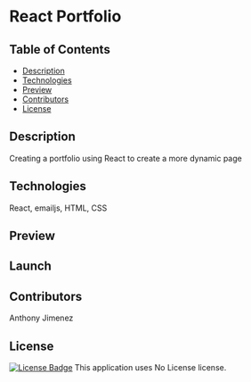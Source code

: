 # React Portfolio
  ## Table of Contents
  - [Description](#Description)
  - [Technologies](#Technologies)
  - [Preview](#Preview)
  - [Contributors](#Contributors)
  - [License](#License)
  ## Description
  Creating a portfolio using React to create a more dynamic page

  ## Technologies
  React, emailjs, HTML, CSS

  ## Preview
  

  ## Launch

  ## Contributors
  Anthony Jimenez

  ## License
  [![License Badge]()]()
  This application uses No License license. 
  </br>
